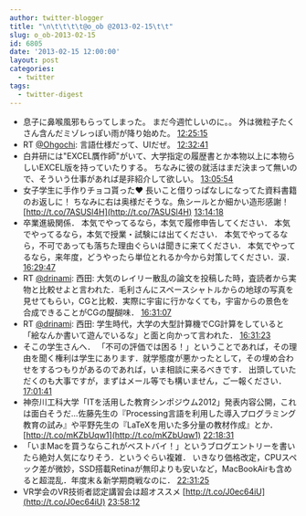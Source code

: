 ```yaml
---
author: twitter-blogger
title: "\n\t\t\t\t@o_ob @2013-02-15\t\t"
slug: o_ob-2013-02-15
id: 6805
date: '2013-02-15 12:00:00'
layout: post
categories:
  - twitter
tags:
  - twitter-digest
---
```


*   息子に鼻喉風邪もらってしまった。 まだ今週忙しいのに。。 外は微粒子たくさん含んだミゾレっぽい雨が降り始めた。 [12:25:15](http://twitter.com/o_ob/statuses/302257235365613568)
*   RT [@Ohgochi](http://twitter.com/Ohgochi): 言語仕様だって、UIだぜ。 [12:32:41](http://twitter.com/o_ob/statuses/302259108940234752)
*   白井研には"EXCEL贋作師"がいて、大学指定の履歴書とか本物以上に本物らしいEXCEL版を持っていたりする。 ちなみに彼の就活はまだ決まって無いので、そういう仕事があれば是非紹介して欲しい。 [13:05:54](http://twitter.com/o_ob/statuses/302267468322336768)
*   女子学生に手作りチョコ貰った♥ 長いこと借りっぱなしになってた資料書籍のお返しに！ ちなみに右は奥様だそうな。魚シールとか細かい造形感謝！ [http://t.co/7ASUSl4H](http://t.co/7ASUSl4H) [13:14:18](http://twitter.com/o_ob/statuses/302269579894329344)
*   卒業進級関係． 本気でやってるなら，本気で履修申告してください． 本気でやってるなら，本気で授業・試験には出てください． 本気でやってるなら，不可であっても落ちた理由ぐらいは聞きに来てください． 本気でやってるなら，来年度，どうやったら単位とれるか今から対策してください．涙． [16:29:47](http://twitter.com/o_ob/statuses/302318777004081152)
*   RT [@drinami](http://twitter.com/drinami): 西田: 大気のレイリー散乱の論文を投稿した時，査読者から実物と比較せよと言われた．毛利さんにスペースシャトルからの地球の写真を見せてもらい，CGと比較．実際に宇宙に行かなくても，宇宙からの景色を合成できることがCGの醍醐味． [16:31:07](http://twitter.com/o_ob/statuses/302319111554359296)
*   RT [@drinami](http://twitter.com/drinami): 西田: 学生時代，大学の大型計算機でCG計算をしていると「絵なんか書いて遊んでいるな」と面と向かって言われた． [16:31:23](http://twitter.com/o_ob/statuses/302319176016601090)
*   そこの学生さんへ． 「不可の評価では困る！」ということであれば，その理由を聞く権利は学生にあります．就学態度が悪かったとして，その埋め合わせをするつもりがあるのであれば，いま相談に来るべきです． 出頭していただくのも大事ですが，まずはメール等でも構いません，ご一報ください． [17:01:41](http://twitter.com/o_ob/statuses/302326802955771906)
*   神奈川工科大学「ITを活用した教育シンポジウム2012」発表内容公開，これは面白そうだ…佐藤先生の『Processing言語を利用した導入プログラミング教育の試み』や平野先生の『LaTeXを用いた多分量の教材作成』とか． [http://t.co/mKZbUqw1](http://t.co/mKZbUqw1) [22:18:31](http://twitter.com/o_ob/statuses/302406536511242240)
*   「いまMacを買うならこれがベストバイ！」というブログエントリーを書いたら絶対人気になりそう．というぐらい複雑． いきなり価格改定，CPUスペック差が微妙，SSD搭載Retinaが無印よりも安いなど，MacBookAirも含めると超混乱．年度末＆新学期商戦なのに． [22:31:25](http://twitter.com/o_ob/statuses/302409784504754177)
*   VR学会のVR技術者認定講習会は超オススメ [http://t.co/J0ec64iU](http://t.co/J0ec64iU) [23:58:12](http://twitter.com/o_ob/statuses/302431623763349504)